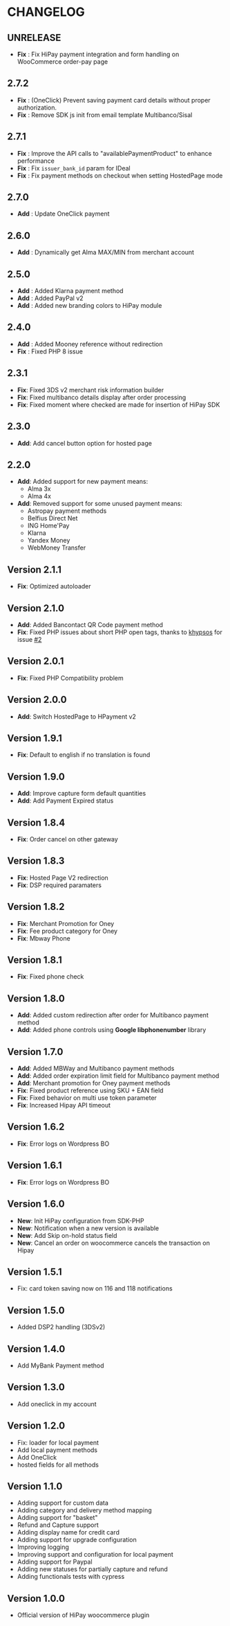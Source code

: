# CHANGELOG

## UNRELEASE

- **Fix** : Fix HiPay payment integration and form handling on WooCommerce order-pay page

## 2.7.2

- **Fix** : (OneClick) Prevent saving payment card details without proper authorization.
- **Fix** : Remove SDK js init from email template Multibanco/Sisal

## 2.7.1

- **Fix** : Improve the API calls to "availablePaymentProduct" to enhance performance
- **Fix** : Fix `issuer_bank_id` param for IDeal
- **Fix** : Fix payment methods on checkout when setting HostedPage mode

## 2.7.0

- **Add** : Update OneClick payment

## 2.6.0

- **Add** : Dynamically get Alma MAX/MIN from merchant account

## 2.5.0

- **Add** : Added Klarna payment method
- **Add** : Added PayPal v2
- **Add** : Added new branding colors to HiPay module

## 2.4.0

- **Add** : Added Mooney reference without redirection
- **Fix** : Fixed PHP 8 issue

## 2.3.1

- **Fix**: Fixed 3DS v2 merchant risk information builder
- **Fix**: Fixed multibanco details display after order processing
- **Fix**: Fixed moment where checked are made for insertion of HiPay SDK

## 2.3.0

- **Add**: Add cancel button option for hosted page

## 2.2.0

- **Add**: Added support for new payment means:
  - Alma 3x
  - Alma 4x
- **Add**: Removed support for some unused payment means:
  - Astropay payment methods
  - Belfius Direct Net
  - ING Home'Pay
  - Klarna
  - Yandex Money
  - WebMoney Transfer

## Version 2.1.1

- **Fix**: Optimized autoloader

## Version 2.1.0

- **Add**: Added Bancontact QR Code payment method
- **Fix**: Fixed PHP issues about short PHP open tags, thanks to [khypsos](https://github.com/khypsos) for issue [#2](https://github.com/hipay/hipay-enterprise-sdk-woocommerce/issues/2)

## Version 2.0.1

- **Fix**: Fixed PHP Compatibility problem

## Version 2.0.0

- **Add**: Switch HostedPage to HPayment v2

## Version 1.9.1

- **Fix**: Default to english if no translation is found

## Version 1.9.0

- **Add**: Improve capture form default quantities
- **Add**: Add Payment Expired status

## Version 1.8.4

- **Fix**: Order cancel on other gateway

## Version 1.8.3

- **Fix**: Hosted Page V2 redirection
- **Fix**: DSP required paramaters

## Version 1.8.2

- **Fix**: Merchant Promotion for Oney
- **Fix**: Fee product category for Oney
- **Fix**: Mbway Phone

## Version 1.8.1

- **Fix**: Fixed phone check

## Version 1.8.0

- **Add**: Added custom redirection after order for Multibanco payment method
- **Add**: Added phone controls using **Google libphonenumber** library

## Version 1.7.0

- **Add**: Added MBWay and Multibanco payment methods
- **Add**: Added order expiration limit field for Multibanco payment method
- **Add**: Merchant promotion for Oney payment methods
- **Fix**: Fixed product reference using SKU + EAN field
- **Fix**: Fixed behavior on multi use token parameter
- **Fix**: Increased Hipay API timeout

## Version 1.6.2

- **Fix**: Error logs on Wordpress BO

## Version 1.6.1

- **Fix**: Error logs on Wordpress BO

## Version 1.6.0

- **New**: Init HiPay configuration from SDK-PHP
- **New**: Notification when a new version is available
- **New**: Add Skip on-hold status field
- **New**: Cancel an order on woocommerce cancels the transaction on Hipay

## Version 1.5.1

- Fix: card token saving now on 116 and 118 notifications

## Version 1.5.0

- Added DSP2 handling (3DSv2)

## Version 1.4.0

- Add MyBank Payment method

## Version 1.3.0

- Add oneclick in my account

## Version 1.2.0

- Fix: loader for local payment
- Add local payment methods
- Add OneClick
- hosted fields for all methods

## Version 1.1.0

- Adding support for custom data
- Adding category and delivery method mapping
- Adding support for "basket"
- Refund and Capture support
- Adding display name for credit card
- Adding support for upgrade configuration
- Improving logging
- Improving support and configuration for local payment
- Adding support for Paypal
- Adding new statuses for partially capture and refund
- Adding functionals tests with cypress

## Version 1.0.0

- Official version of HiPay woocommerce plugin
